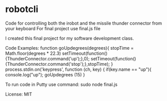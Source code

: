 # robotcli
Code for controlling both the irobot and the missile thunder connector from your keyboard
For final project use final.js file

I created this final project for my software development class. 

Code Examples:
function goUpdegrees(degrees){
	stopTime = Math.floor(degrees * 22.3)
	setTimeout(function(){ThunderConnector.command('up');},0);
	setTimeout(function(){ThunderConnector.command('stop');},stopTime);
}
process.stdin.on('keypress', function (ch, key) {
if(key.name == "up"){
console.log("up");
goUpdegrees (15)
}


To run code in Putty use command: sudo node final.js

License: MIT